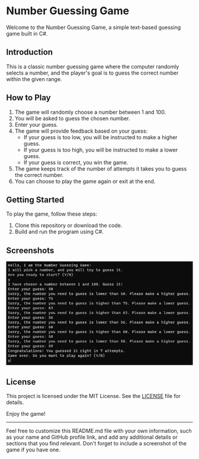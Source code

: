 # Number Guessing Game

Welcome to the Number Guessing Game, a simple text-based guessing game built in C#.

## Introduction

This is a classic number guessing game where the computer randomly selects a number, and the player's goal is to guess the correct number within the given range.

## How to Play

1. The game will randomly choose a number between 1 and 100.
2. You will be asked to guess the chosen number.
3. Enter your guess.
4. The game will provide feedback based on your guess:
   - If your guess is too low, you will be instructed to make a higher guess.
   - If your guess is too high, you will be instructed to make a lower guess.
   - If your guess is correct, you win the game.
5. The game keeps track of the number of attempts it takes you to guess the correct number.
6. You can choose to play the game again or exit at the end.

## Getting Started

To play the game, follow these steps:

1. Clone this repository or download the code.
2. Build and run the program using C#.

## Screenshots

![Game Screenshot](screenshot.png)

## License

This project is licensed under the MIT License. See the [LICENSE](LICENSE) file for details.

Enjoy the game!

---

Feel free to customize this README.md file with your own information, such as your name and GitHub profile link, and add any additional details or sections that you find relevant. Don't forget to include a screenshot of the game if you have one.
